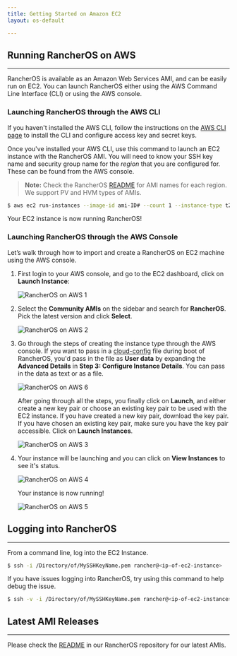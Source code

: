 ```yaml
---
title: Getting Started on Amazon EC2
layout: os-default

---
```

## Running RancherOS on AWS
----
RancherOS is available as an Amazon Web Services AMI, and can be easily run on EC2. You can launch RancherOS either using the AWS Command Line Interface (CLI) or using the AWS console. 

### Launching RancherOS through the AWS CLI

If you haven't installed the AWS CLI, follow the instructions on the [AWS CLI page](http://aws.amazon.com/cli/) to install the CLI and configure access key and secret keys.

Once you've installed your AWS CLI, use this command to launch an EC2 instance with the RancherOS AMI. You will need to know your SSH key name and security group name for the _region_ that you are configured for. These can be found from the AWS console.

> **Note:** Check the RancherOS [README](https://github.com/rancher/os/blob/master/README.md) for AMI names for each region. We support PV and HVM types of AMIs. 

```bash
$ aws ec2 run-instances --image-id ami-ID# --count 1 --instance-type t2.micro --key-name MySSHKeyName --security-groups sg-name
```

Your EC2 instance is now running RancherOS!

### Launching RancherOS through the AWS Console

Let’s walk through how to import and create a RancherOS on EC2 machine using the AWS console.


1. First login to your AWS console, and go to the EC2 dashboard, click on **Launch Instance**:

    ![RancherOS on AWS 1]({{site.baseurl}}/img/os/Rancher_aws1.png)

2. Select the **Community AMIs** on the sidebar and search for **RancherOS**. Pick the latest version and click **Select**.

    ![RancherOS on AWS 2]({{site.baseurl}}/img/os/Rancher_aws2.png)

3. Go through the steps of creating the instance type through the AWS console. If you want to pass in a [cloud-config]({{site.baseurl}}/os/cloud-config/) file during boot of RancherOS, you'd pass in the file as **User data** by expanding the **Advanced Details** in **Step 3: Configure Instance Details**. You can pass in the data as text or as a file. 
    
    ![RancherOS on AWS 6]({{site.baseurl}}/img/os/Rancher_aws6.png)

     After going through all the steps, you finally click on **Launch**, and either create a new key pair or choose an existing key pair to be used with the EC2 instance. If you have created a new key pair, download the key pair. If you have chosen an existing key pair, make sure you have the key pair accessible. Click on **Launch Instances**. 

    ![RancherOS on AWS 3]({{site.baseurl}}/img/os/Rancher_aws3.png)

4. Your instance will be launching and you can click on **View Instances** to see it's status.

    ![RancherOS on AWS 4]({{site.baseurl}}/img/os/Rancher_aws4.png)
    
    Your instance is now running!
    
    ![RancherOS on AWS 5]({{site.baseurl}}/img/os/Rancher_aws5.png)

## Logging into RancherOS
----

From a command line, log into the EC2 Instance.

```bash
$ ssh -i /Directory/of/MySSHKeyName.pem rancher@<ip-of-ec2-instance>
```

If you have issues logging into RancherOS, try using this command to help debug the issue.

```bash
$ ssh -v -i /Directory/of/MySSHKeyName.pem rancher@<ip-of-ec2-instance>
```

## Latest AMI Releases 
----

Please check the [README](https://github.com/rancher/os/blob/master/README.md) in our RancherOS repository for our latest AMIs.




